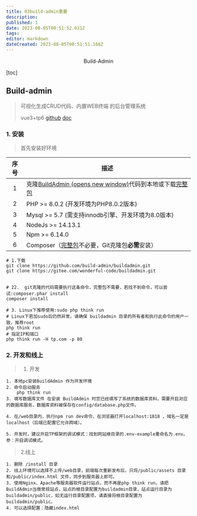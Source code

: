 ```yaml
---
title: 03build-admin重要
description: 
published: 1
date: 2023-08-05T00:51:52.631Z
tags: 
editor: markdown
dateCreated: 2023-08-05T00:51:51.168Z
---
```


<center>Build-Admin</center>





[toc]





## Build-admin

> 可视化生成CRUD代码、内置WEB终端 的后台管理系统
>
> vue3+tp6  [github](https://github.com/build-admin/buildadmin)  [doc](https://doc.buildadmin.com/)





### 1. 安装

> 首先安装好环境

| 序号 | 描述                                                         |
| :--: | ------------------------------------------------------------ |
|  1   | 克隆[BuildAdmin (opens new window)](https://gitee.com/wonderful-code/buildadmin.git)代码到本地或下载[完整包](https://gitee.com/wonderful-code/buildadmin/releases/download/v2.0.0/badmin-v2.0.0-full.zip) |
|  2   | PHP >= 8.0.2 (开发环境为PHP8.0.2版本)                        |
|  3   | Mysql >= 5.7 (需支持innodb引擎、开发环境为8.0版本)           |
|  4   | NodeJs >= 14.13.1                                            |
|  5   | Npm >= 6.14.0                                                |
|  6   | Composer（[完整包](https://gitee.com/wonderful-code/buildadmin/releases/download/v2.0.0/badmin-v2.0.0-full.zip)不必要，Git克隆包**必需**安装） |

```shell
# 1.下载
git clone https://github.com/build-admin/buildadmin.git
git clone https://gitee.com/wonderful-code/buildadmin.git


# 22.  git克隆的代码需要执行这条命令，完整包不需要，若找不到命令，可以尝试:composer.phar install
composer install

# 3. Linux下推荐使用:sudo php think run
# Linux下若加sudo后仍然异常，请确保 buildadmin 目录的所有者和执行此命令的用户一致，推荐root
php think run
# 指定IP和端口
php think run -H tp.com -p 80
```





### 2. 开发和线上

> 1. 开发

```shell
1. 本地pc安装BuildAdmin 作为开发环境
2. 命令启动服务
	php think run 
3. 填写数据库文件 在安装 BuildAdmin 时您已经填写了系统的数据库资料，需要开启对应的数据库服务，数据库资料被保存在config/database.php文件。

4. 在/web目录内，执行npm run dev命令，在浏览器打开localhost:1818 ，域名一定是localhost（后端已配置它允许跨域）。

5. 开发时，建议开启TP框架的调试模式：找到网站根目录的.env-example重命名为.env。参：开启调试模式。
```

> 2.线上

```shell
1. 删除 /install 目录
2. 线上环境可以选择不上传/web目录，前端每次重新发布后，只将/public/assets 目录和/public/index.html 文件，同步到服务器上即可。
3. 使用Nginx、Apache等服务器软件运行站点，而不再是php think run，请把BuildAdmin当做常规站点，站点的根目录配置为buildadmin目录，站点运行目录为buildadmin/public，如无运行目录配置项，请直接将根目录配置为buildadmin/public。
4. 可以选择配置：隐藏index.html
```













